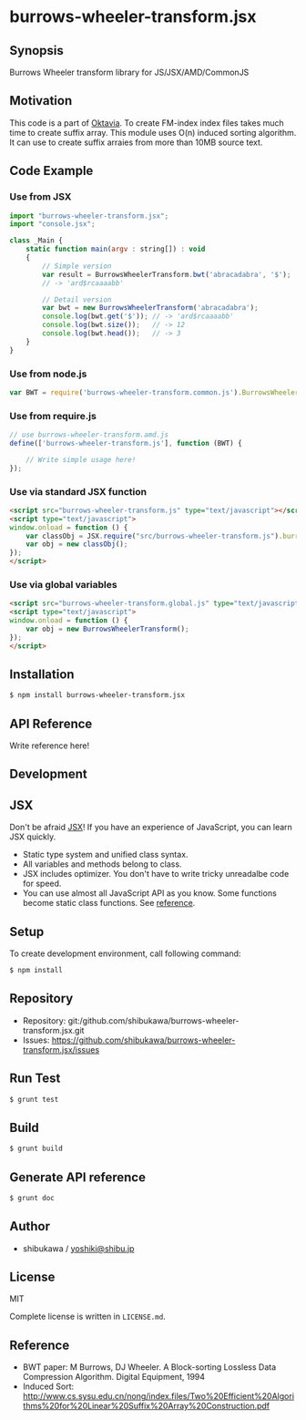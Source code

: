 burrows-wheeler-transform.jsx
===========================================

Synopsis
---------------

Burrows Wheeler transform library for JS/JSX/AMD/CommonJS

Motivation
---------------

This code is a part of [Oktavia](http://oktavia.info).
To create FM-index index files takes much time to create
suffix array. This module uses O(n) induced sorting algorithm.
It can use to create suffix arraies from more than 10MB source text.

Code Example
---------------

### Use from JSX

```js
import "burrows-wheeler-transform.jsx";
import "console.jsx";

class _Main {
    static function main(argv : string[]) : void
    {
        // Simple version
        var result = BurrowsWheelerTransform.bwt('abracadabra', '$');
        // -> 'ard$rcaaaabb'

        // Detail version 
        var bwt = new BurrowsWheelerTransform('abracadabra');
        console.log(bwt.get('$')); // -> 'ard$rcaaaabb'
        console.log(bwt.size());   // -> 12
        console.log(bwt.head());   // -> 3
    }
}
```

### Use from node.js

```js
var BWT = require('burrows-wheeler-transform.common.js').BurrowsWheelerTransform;
```

### Use from require.js

```js
// use burrows-wheeler-transform.amd.js
define(['burrows-wheeler-transform.js'], function (BWT) {

    // Write simple usage here!
});
```

### Use via standard JSX function

```html
<script src="burrows-wheeler-transform.js" type="text/javascript"></script>
<script type="text/javascript">
window.onload = function () {
    var classObj = JSX.require("src/burrows-wheeler-transform.js").burrows-wheeler-transform.jsx;
    var obj = new classObj();
});
</script>
```

### Use via global variables

```html
<script src="burrows-wheeler-transform.global.js" type="text/javascript"></script>
<script type="text/javascript">
window.onload = function () {
    var obj = new BurrowsWheelerTransform();
});
</script>
```

Installation
---------------

```sh
$ npm install burrows-wheeler-transform.jsx
```

API Reference
------------------

Write reference here!

Development
-------------

## JSX

Don't be afraid [JSX](http://jsx.github.io)! If you have an experience of JavaScript, you can learn JSX
quickly.

* Static type system and unified class syntax.
* All variables and methods belong to class.
* JSX includes optimizer. You don't have to write tricky unreadalbe code for speed.
* You can use almost all JavaScript API as you know. Some functions become static class functions. See [reference](http://jsx.github.io/doc/stdlibref.html).

## Setup

To create development environment, call following command:

```sh
$ npm install
```

## Repository

* Repository: git:/github.com/shibukawa/burrows-wheeler-transform.jsx.git
* Issues: https://github.com/shibukawa/burrows-wheeler-transform.jsx/issues

## Run Test

```sh
$ grunt test
```

## Build

```sh
$ grunt build
```

## Generate API reference

```sh
$ grunt doc
```

Author
---------

* shibukawa / yoshiki@shibu.jp

License
------------

MIT

Complete license is written in `LICENSE.md`.

Reference
------------------

* BWT paper: M Burrows, DJ Wheeler. A Block-sorting Lossless Data Compression Algorithm. Digital Equipment, 1994
* Induced Sort: http://www.cs.sysu.edu.cn/nong/index.files/Two%20Efficient%20Algorithms%20for%20Linear%20Suffix%20Array%20Construction.pdf
